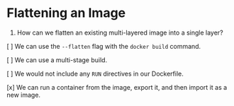 # Flattening an Image

1. How can we flatten an existing multi-layered image into a single layer?

[ ] We can use the `--flatten` flag with the `docker build` command.

[ ] We can use a multi-stage build.

[ ] We would not include any `RUN` directives in our Dockerfile.

[x] We can run a container from the image, export it, and then import it as a new image.
